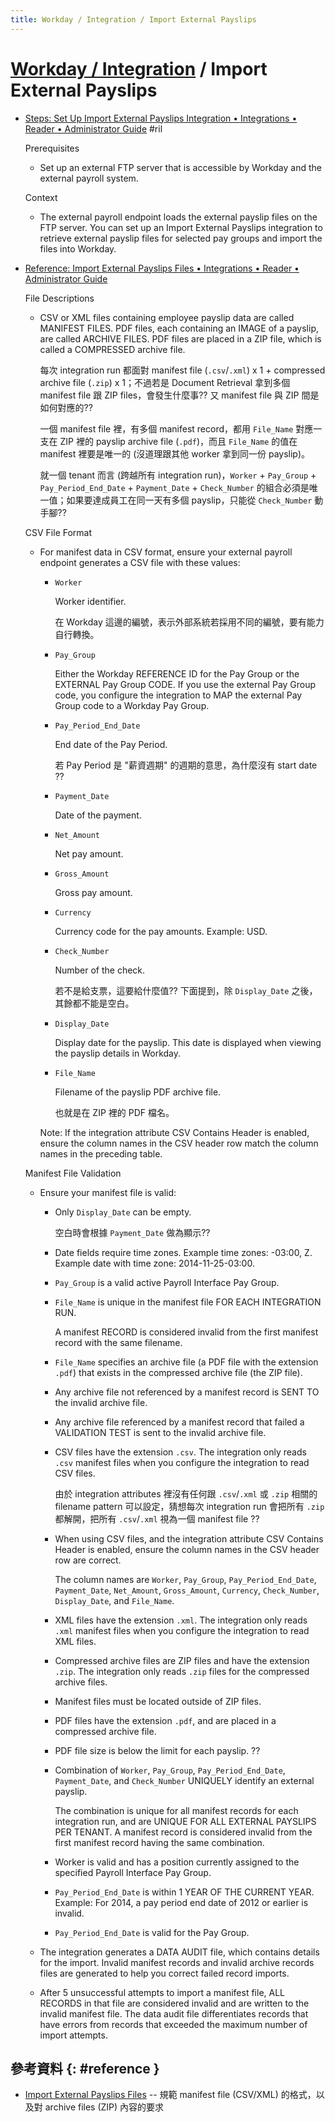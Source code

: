 ```yaml
---
title: Workday / Integration / Import External Payslips
---
```

# [Workday / Integration](workday-intsys.md) / Import External Payslips

  - [Steps: Set Up Import External Payslips Integration • Integrations • Reader • Administrator Guide](https://doc.workday.com/reader/wsiU0cnNjCc_k7shLNxLEA/67pT7WIK_69cX3MztvC9mA) #ril

    Prerequisites

      - Set up an external FTP server that is accessible by Workday and the external payroll system.

    Context

      - The external payroll endpoint loads the external payslip files on the FTP server. You can set up an Import External Payslips integration to retrieve external payslip files for selected pay groups and import the files into Workday.

  - [Reference: Import External Payslips Files • Integrations • Reader • Administrator Guide](https://doc.workday.com/reader/wsiU0cnNjCc_k7shLNxLEA/sFNboMRVofF~aC0CMmzg~A)

    File Descriptions

      - CSV or XML files containing employee payslip data are called MANIFEST FILES. PDF files, each containing an IMAGE of a payslip, are called ARCHIVE FILES. PDF files are placed in a ZIP file, which is called a COMPRESSED archive file.

        每次 integration run 都面對 manifest file (`.csv`/`.xml`) x 1 + compressed archive file (`.zip`) x 1；不過若是 Document Retrieval 拿到多個 manifest file 跟 ZIP files，會發生什麼事?? 又 manifest file 與 ZIP 間是如何對應的??

        一個 manifest file 裡，有多個 manifest record，都用 `File_Name` 對應一支在 ZIP 裡的 payslip archive file (`.pdf`)，而且 `File_Name` 的值在 manifest 裡要是唯一的 (沒道理跟其他 worker 拿到同一份 payslip)。

        就一個 tenant 而言 (跨越所有 integration run)，`Worker` + `Pay_Group` + `Pay_Period_End_Date` + `Payment_Date` + `Check_Number` 的組合必須是唯一值；如果要達成員工在同一天有多個 payslip，只能從 `Check_Number` 動手腳??

    CSV File Format

      - For manifest data in CSV format, ensure your external payroll endpoint generates a CSV file with these values:

          - `Worker`

            Worker identifier.

            在 Workday 這邊的編號，表示外部系統若採用不同的編號，要有能力自行轉換。

          - `Pay_Group`

            Either the Workday REFERENCE ID for the Pay Group or the EXTERNAL Pay Group CODE. If you use the external Pay Group code, you configure the integration to MAP the external Pay Group code to a Workday Pay Group.

          - `Pay_Period_End_Date`

            End date of the Pay Period.

            若 Pay Period 是 "薪資週期" 的週期的意思，為什麼沒有 start date ??

          - `Payment_Date`

            Date of the payment.

          - `Net_Amount`

            Net pay amount.

          - `Gross_Amount`

            Gross pay amount.

          - `Currency`

            Currency code for the pay amounts. Example: USD.

          - `Check_Number`

            Number of the check.

            若不是給支票，這要給什麼值?? 下面提到，除 `Display_Date` 之後，其餘都不能是空白。

          - `Display_Date`

            Display date for the payslip. This date is displayed when viewing the payslip details in Workday.

          - `File_Name`

            Filename of the payslip PDF archive file.

            也就是在 ZIP 裡的 PDF 檔名。

        Note: If the integration attribute CSV Contains Header is enabled, ensure the column names in the CSV header row match the column names in the preceding table.

    Manifest File Validation

      - Ensure your manifest file is valid:

          - Only `Display_Date` can be empty.

            空白時會根據 `Payment_Date` 做為顯示??

          - Date fields require time zones. Example time zones: -03:00, Z. Example date with time zone: 2014-11-25-03:00.
          - `Pay_Group` is a valid active Payroll Interface Pay Group.

          - `File_Name` is unique in the manifest file FOR EACH INTEGRATION RUN.

             A manifest RECORD is considered invalid from the first manifest record with the same filename.

          - `File_Name` specifies an archive file (a PDF file with the extension `.pdf`) that exists in the compressed archive file (the ZIP file).

          - Any archive file not referenced by a manifest record is SENT TO the invalid archive file.
          - Any archive file referenced by a manifest record that failed a VALIDATION TEST is sent to the invalid archive file.

          - CSV files have the extension `.csv`. The integration only reads `.csv` manifest files when you configure the integration to read CSV files.

            由於 integration attributes 裡沒有任何跟 `.csv`/`.xml` 或 `.zip` 相關的 filename pattern 可以設定，猜想每次 integration run 會把所有 `.zip` 都解開，把所有 `.csv`/`.xml` 視為一個 manifest file ??

          - When using CSV files, and the integration attribute CSV Contains Header is enabled, ensure the column names in the CSV header row are correct.

            The column names are `Worker`, `Pay_Group`, `Pay_Period_End_Date`, `Payment_Date`, `Net_Amount`, `Gross_Amount`, `Currency`, `Check_Number`, `Display_Date`, and `File_Name`.

          - XML files have the extension `.xml`. The integration only reads `.xml` manifest files when you configure the integration to read XML files.
          - Compressed archive files are ZIP files and have the extension `.zip`. The integration only reads `.zip` files for the compressed archive files.

          - Manifest files must be located outside of ZIP files.
          - PDF files have the extension `.pdf`, and are placed in a compressed archive file.
          - PDF file size is below the limit for each payslip. ??

          - Combination of `Worker`, `Pay_Group`, `Pay_Period_End_Date`, `Payment_Date`, and `Check_Number` UNIQUELY identify an external payslip.

            The combination is unique for all manifest records for each integration run, and are UNIQUE FOR ALL EXTERNAL PAYSLIPS PER TENANT. A manifest record is considered invalid from the first manifest record having the same combination.

          - Worker is valid and has a position currently assigned to the specified Payroll Interface Pay Group.

          - `Pay_Period_End_Date` is within 1 YEAR OF THE CURRENT YEAR. Example: For 2014, a pay period end date of 2012 or earlier is invalid.

          - `Pay_Period_End_Date` is valid for the Pay Group.

      - The integration generates a DATA AUDIT file, which contains details for the import. Invalid manifest records and invalid archive records files are generated to help you correct failed record imports.

      - After 5 unsuccessful attempts to import a manifest file, ALL RECORDS in that file are considered invalid and are written to the invalid manifest file. The data audit file differentiates records that have errors from records that exceeded the maximum number of import attempts.

## 參考資料 {: #reference }

  - [Import External Payslips Files](https://doc.workday.com/reader/wsiU0cnNjCc_k7shLNxLEA/sFNboMRVofF~aC0CMmzg~A) -- 規範 manifest file (CSV/XML) 的格式，以及對 archive files (ZIP) 內容的要求

